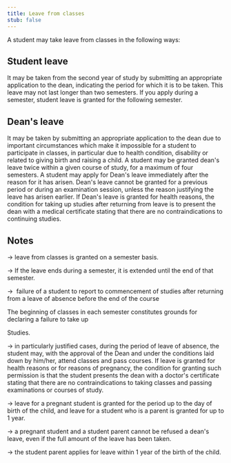 ```yaml
---
title: Leave from classes
stub: false
---
```

A student may take leave from classes in the following ways:

## Student leave

It may be taken from the second year of study by submitting an appropriate application to the dean, indicating the period for which it is to be taken. This leave may not last longer than two semesters. If you apply during a semester, student leave is granted for the following semester.

## Dean's leave

It may be taken by submitting an appropriate application to the dean due to important circumstances which make it impossible for a student to participate in classes, in particular due to health condition, disability or related to giving birth and raising a child. A student may be granted dean's leave twice within a given course of study, for a maximum of four semesters. A student may apply for Dean's leave immediately after the reason for it has arisen. Dean's leave cannot be granted for a previous period or during an examination session, unless the reason justifying the leave has arisen earlier. If Dean's leave is granted for health reasons, the condition for taking up studies after returning from leave is to present the dean with a medical certificate stating that there are no contraindications to continuing studies.

## Notes

→ leave from classes is granted on a semester basis.

→ If the leave ends during a semester, it is extended until the end of that semester.

→  failure of a student to report to commencement of studies after returning from a leave of absence before the end of the course

The beginning of classes in each semester constitutes grounds for declaring a failure to take up

Studies.

→ in particularly justified cases, during the period of leave of absence, the student may, with the approval of the Dean and under the conditions laid down by him/her, attend classes and pass courses. If leave is granted for health reasons or for reasons of pregnancy, the condition for granting such permission is that the student presents the dean with a doctor's certificate stating that there are no contraindications to taking classes and passing examinations or courses of study.

→ leave for a pregnant student is granted for the period up to the day of birth of the child, and leave for a student who is a parent is granted for up to 1 year.

→ a pregnant student and a student parent cannot be refused a dean's leave, even if the full amount of the leave has been taken.

→ the student parent applies for leave within 1 year of the birth of the child.